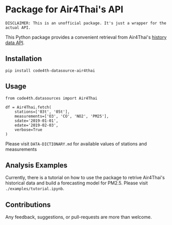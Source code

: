 # Package for Air4Thai's API

```
DISCLAIMER: This is an unofficial package. It's just a wrapper for the actual API.
```
This Python package provides a convenient retrieval from Air4Thai's [history data API][api].

## Installation
```
pip install code4th-datasource-air4thai
```

## Usage
```
from code4th.datasources import Air4Thai

df = Air4Thai.fetch(
    stations=['03t', '05t'],
    measurements=['O3', 'CO', 'NO2', 'PM25'],
    sdate='2019-01-01',
    edate='2019-02-03',
    verbose=True
)
```

Please visit `DATA-DICTIONARY.md` for available values of stations and measurements

## Analysis Examples
Currently, there is a tutorial on how to use the package to retrive Air4Thai's historical data and build a forecasting model for PM2.5.
Please visit `./examples/tutorial.ipynb`.


## Contributions
Any feedback, suggestions, or pull-requests are more than welcome.

[api]: http://air4thai.pcd.go.th/webV2/history/

